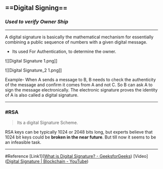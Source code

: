## ==Digital Signing==

### ***Used to verify Owner Ship***
---


A digital signature is basically the mathematical mechanism for essentially combining a public sequence of numbers with a given digital message.
- Its used For Authentication, to determine the owner.

![[Digital Signature 1.png]]

![[Digital Signature_2 1.png]]

Example-
		When A sends a message to B, B needs to check the authenticity of the message and confirm it comes from A and not C. So B can ask A to sign the message electronically. The electronic signature proves the identity of A is also called a digital signature.

---
### #RSA
> Its a digital Signature Scheme. 

RSA keys can be typically 1024 or 2048 bits long, but experts believe that 1024 bit keys could be **broken in the near future**. But till now it seems to be an infeasible task.


---
#Reference
[Link1]([What is Digital Signature? - GeeksforGeeks](https://www.geeksforgeeks.org/what-is-digital-signature/))
[Video]([Digital Signature | Blockchain - YouTube](https://www.youtube.com/watch?v=06Un2_F4Y0E&ab_channel=SunnyClassroom))
